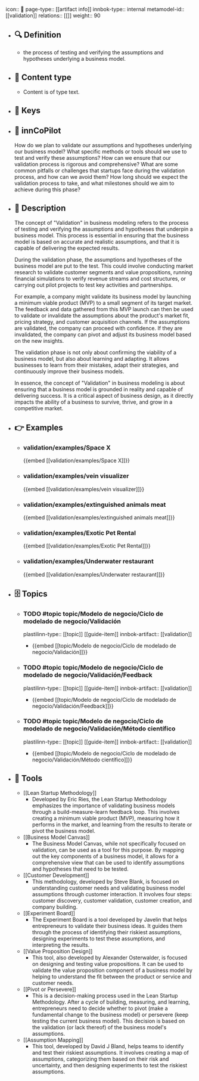 icon:: 🧿
page-type:: [[artifact info]]
innbok-type:: internal
metamodel-id:: [[validation]]
relations:: [[]]
weight:: 90

- ## 🔍 Definition
  - the process of testing and verifying the assumptions and hypotheses underlying a business model.
- ## 📰 Content type 
  - Content is of type text.
  
- ## 🔑 Keys
  
- ## 🤖 innCoPilot
  How do we plan to validate our assumptions and hypotheses underlying our business model?
  What specific methods or tools should we use to test and verify these assumptions?
  How can we ensure that our validation process is rigorous and comprehensive?
  What are some common pitfalls or challenges that startups face during the validation process, and how can we avoid them?
  How long should we expect the validation process to take, and what milestones should we aim to achieve during this phase?
- ## 📖 Description
  The concept of "Validation" in business modeling refers to the process of testing and verifying the assumptions and hypotheses that underpin a business model. This process is essential in ensuring that the business model is based on accurate and realistic assumptions, and that it is capable of delivering the expected results.
  
  During the validation phase, the assumptions and hypotheses of the business model are put to the test. This could involve conducting market research to validate customer segments and value propositions, running financial simulations to verify revenue streams and cost structures, or carrying out pilot projects to test key activities and partnerships.
  
  For example, a company might validate its business model by launching a minimum viable product (MVP) to a small segment of its target market. The feedback and data gathered from this MVP launch can then be used to validate or invalidate the assumptions about the product's market fit, pricing strategy, and customer acquisition channels. If the assumptions are validated, the company can proceed with confidence. If they are invalidated, the company can pivot and adjust its business model based on the new insights.
  
  The validation phase is not only about confirming the viability of a business model, but also about learning and adapting. It allows businesses to learn from their mistakes, adapt their strategies, and continuously improve their business models.
  
  In essence, the concept of "Validation" in business modeling is about ensuring that a business model is grounded in reality and capable of delivering success. It is a critical aspect of business design, as it directly impacts the ability of a business to survive, thrive, and grow in a competitive market.
- ## 👉 Examples
  - ### validation/examples/Space X
    {{embed [[validation/examples/Space X]]}}
  - ### validation/examples/vein visualizer
    {{embed [[validation/examples/vein visualizer]]}}
  - ### validation/examples/extinguished animals meat
    {{embed [[validation/examples/extinguished animals meat]]}}
  - ### validation/examples/Exotic Pet Rental
    {{embed [[validation/examples/Exotic Pet Rental]]}}
  - ### validation/examples/Underwater restaurant
    {{embed [[validation/examples/Underwater restaurant]]}}
  
- ## 🗄️ Topics
  - ### TODO #topic topic/Modelo de negocio/Ciclo de modelado de negocio/Validación
    plastilinn-type:: [[topic]] [[guide-item]]
    innbok-artifact:: [[validation]]
    - {{embed [[topic/Modelo de negocio/Ciclo de modelado de negocio/Validación]]}}
  
  - ### TODO #topic topic/Modelo de negocio/Ciclo de modelado de negocio/Validación/Feedback
    plastilinn-type:: [[topic]] [[guide-item]]
    innbok-artifact:: [[validation]]
    - {{embed [[topic/Modelo de negocio/Ciclo de modelado de negocio/Validación/Feedback]]}}
  
  - ### TODO #topic topic/Modelo de negocio/Ciclo de modelado de negocio/Validación/Método científico
    plastilinn-type:: [[topic]] [[guide-item]]
    innbok-artifact:: [[validation]]
    - {{embed [[topic/Modelo de negocio/Ciclo de modelado de negocio/Validación/Método científico]]}}
  
  
- ## 🧰 Tools
  - [[Lean Startup Methodology]]
    - Developed by Eric Ries, the Lean Startup Methodology emphasizes the importance of validating business models through a build-measure-learn feedback loop. This involves creating a minimum viable product (MVP), measuring how it performs in the market, and learning from the results to iterate or pivot the business model.
  - [[Business Model Canvas]]
    - The Business Model Canvas, while not specifically focused on validation, can be used as a tool for this purpose. By mapping out the key components of a business model, it allows for a comprehensive view that can be used to identify assumptions and hypotheses that need to be tested.
  - [[Customer Development]]
    - This methodology, developed by Steve Blank, is focused on understanding customer needs and validating business model assumptions through customer interaction. It involves four steps: customer discovery, customer validation, customer creation, and company building.
  - [[Experiment Board]]
    - The Experiment Board is a tool developed by Javelin that helps entrepreneurs to validate their business ideas. It guides them through the process of identifying their riskiest assumptions, designing experiments to test these assumptions, and interpreting the results.
  - [[Value Proposition Design]]
    - This tool, also developed by Alexander Osterwalder, is focused on designing and testing value propositions. It can be used to validate the value proposition component of a business model by helping to understand the fit between the product or service and customer needs.
  - [[Pivot or Persevere]]
    - This is a decision-making process used in the Lean Startup Methodology. After a cycle of building, measuring, and learning, entrepreneurs need to decide whether to pivot (make a fundamental change to the business model) or persevere (keep testing the current business model). This decision is based on the validation (or lack thereof) of the business model's assumptions.
  - [[Assumption Mapping]]
    - This tool, developed by David J Bland, helps teams to identify and test their riskiest assumptions. It involves creating a map of assumptions, categorizing them based on their risk and uncertainty, and then designing experiments to test the riskiest assumptions.
